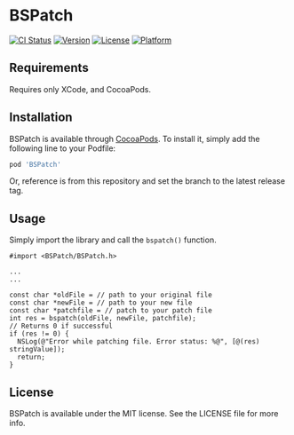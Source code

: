 # BSPatch

[![CI Status](http://img.shields.io/travis/hriddhidey@gmail.com/BSPatch.svg?style=flat)](https://travis-ci.org/hriddhidey@gmail.com/BSPatch)
[![Version](https://img.shields.io/cocoapods/v/BSPatch.svg?style=flat)](http://cocoapods.org/pods/BSPatch)
[![License](https://img.shields.io/cocoapods/l/BSPatch.svg?style=flat)](http://cocoapods.org/pods/BSPatch)
[![Platform](https://img.shields.io/cocoapods/p/BSPatch.svg?style=flat)](http://cocoapods.org/pods/BSPatch)

## Requirements

Requires only XCode, and CocoaPods.

## Installation

BSPatch is available through [CocoaPods](http://cocoapods.org). To install
it, simply add the following line to your Podfile:

```ruby
pod 'BSPatch'
```

Or, reference is from this repository and set the branch to the latest release tag.

## Usage

Simply import the library and call the `bspatch()` function.
```
#import <BSPatch/BSPatch.h>

...
...

const char *oldFile = // path to your original file
const char *newFile = // path to your new file
const char *patchfile = // patch to your patch file
int res = bspatch(oldFile, newFile, patchfile);
// Returns 0 if successful
if (res != 0) {
  NSLog(@"Error while patching file. Error status: %@", [@(res) stringValue]);
  return;
}
```

## License

BSPatch is available under the MIT license. See the LICENSE file for more info.
